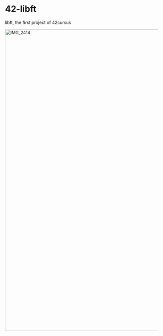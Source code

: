 # 42-libft
libft, the first project of 42cursus 

<img width="991" alt="IMG_2414" src="https://user-images.githubusercontent.com/65933943/188049430-dec6f5a1-7b83-45b0-b413-1ed072aa3b8c.PNG">
